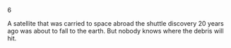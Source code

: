 6

A satellite that was carried to space abroad the shuttle discovery 20 years ago was about to fall to the earth.
But nobody knows where the debris will hit.